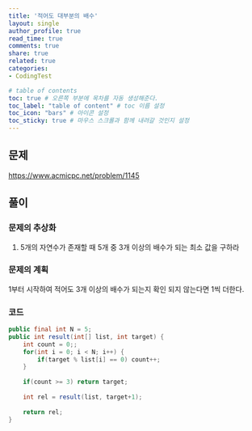 ```yaml
---
title: '적어도 대부분의 배수'
layout: single
author_profile: true
read_time: true
comments: true
share: true
related: true
categories:
- CodingTest

# table of contents
toc: true # 오른쪽 부분에 목차를 자동 생성해준다.
toc_label: "table of content" # toc 이름 설정
toc_icon: "bars" # 아이콘 설정
toc_sticky: true # 마우스 스크롤과 함께 내려갈 것인지 설정
---
```


## 문제
<a href="https://www.acmicpc.net/problem/1145" target="_blank">https://www.acmicpc.net/problem/1145</a>

## 풀이
### 문제의 추상화
1. 5개의 자연수가 존재할 때 5개 중 3개 이상의 배수가 되는 최소 값을 구하라

### 문제의 계획
1부터 시작하여 적어도 3개 이상의 배수가 되는지 확인 되지 않는다면 1씩 더한다.

### 코드
```java
public final int N = 5;
public int result(int[] list, int target) {
    int count = 0;;
    for(int i = 0; i < N; i++) {
        if(target % list[i] == 0) count++;
    }
    
    if(count >= 3) return target;
    
    int rel = result(list, target+1);
    
    return rel;
}
```
